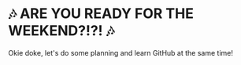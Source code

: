 # :notes: ARE YOU READY FOR THE WEEKEND?!?! :notes:

Okie doke, let's do some planning and learn GitHub at the same time!
